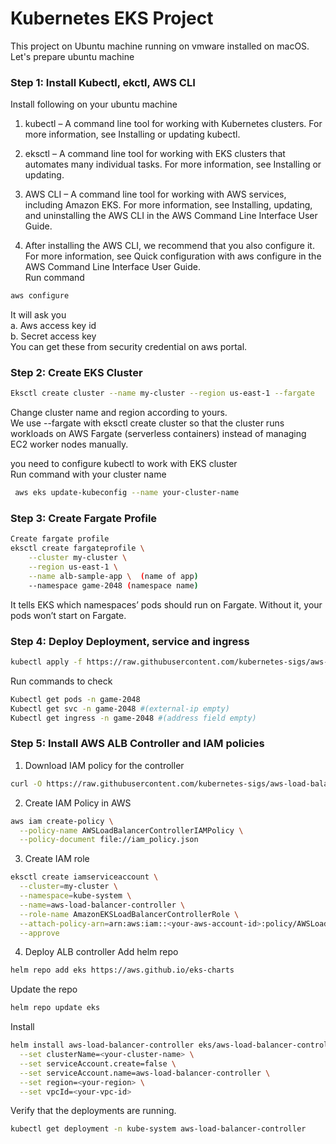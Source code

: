 # Kubernetes EKS Project 

This project on Ubuntu machine running on vmware installed on macOS.   
Let's prepare ubuntu machine 
### Step 1: Install Kubectl, ekctl, AWS CLI  

Install following on your ubuntu machine 

1. kubectl – A command line tool for working with Kubernetes clusters. For more information, see Installing or updating kubectl.

2. eksctl – A command line tool for working with EKS clusters that automates many individual tasks. For more information, see Installing or updating.

3. AWS CLI – A command line tool for working with AWS services, including Amazon EKS. For more information, see Installing, updating, and uninstalling the AWS CLI in the AWS Command Line Interface User Guide.  

4. After installing the AWS CLI, we recommend that you also configure it. For more information, see Quick configuration with aws configure in the AWS Command Line Interface User Guide.  
Run command  

```bash
aws configure
```
It will ask you  
a. Aws access key id  
b. Secret access key  
You can get these from security credential on aws portal. 


### Step 2: Create EKS Cluster
```bash
Eksctl create cluster --name my-cluster --region us-east-1 --fargate
```
Change cluster name and region according to yours.  
We use --fargate with eksctl create cluster so that the cluster runs workloads on AWS Fargate (serverless containers) instead of managing EC2 worker nodes manually.

you need to configure kubectl to work with EKS cluster  
Run command with your cluster name
   ```bash
    aws eks update-kubeconfig --name your-cluster-name
   ```
### Step 3: Create Fargate Profile  
```bash
Create fargate profile
eksctl create fargateprofile \
    --cluster my-cluster \
    --region us-east-1 \
    --name alb-sample-app \  (name of app)
    --namespace game-2048 (namespace name)
```

It tells EKS which namespaces’ pods should run on Fargate.
Without it, your pods won’t start on Fargate.   

### Step 4: Deploy Deployment, service and ingress 
```bash
kubectl apply -f https://raw.githubusercontent.com/kubernetes-sigs/aws-load-balancer-controller/v2.5.4/docs/examples/2048/2048_full.yaml)
```
Run commands to check  
```bash
Kubectl get pods -n game-2048
Kubectl get svc -n game-2048 #(external-ip empty)
Kubectl get ingress -n game-2048 #(address field empty)
```
### Step 5: Install AWS ALB Controller and IAM policies  
1. Download IAM policy for the controller
```bash
curl -O https://raw.githubusercontent.com/kubernetes-sigs/aws-load-balancer-controller/v2.11.0/docs/install/iam_policy.json
```

2. Create IAM Policy in AWS
```bash
aws iam create-policy \
  --policy-name AWSLoadBalancerControllerIAMPolicy \
  --policy-document file://iam_policy.json
```
3. Create IAM role
``` bash
eksctl create iamserviceaccount \
  --cluster=my-cluster \
  --namespace=kube-system \
  --name=aws-load-balancer-controller \
  --role-name AmazonEKSLoadBalancerControllerRole \
  --attach-policy-arn=arn:aws:iam::<your-aws-account-id>:policy/AWSLoadBalancerControllerIAMPolicy \
  --approve
```

4. Deploy ALB controller
Add helm repo
```bash
helm repo add eks https://aws.github.io/eks-charts
```
Update the repo
```bash
helm repo update eks
```
Install
```bash
helm install aws-load-balancer-controller eks/aws-load-balancer-controller -n kube-system \
  --set clusterName=<your-cluster-name> \
  --set serviceAccount.create=false \
  --set serviceAccount.name=aws-load-balancer-controller \
  --set region=<your-region> \
  --set vpcId=<your-vpc-id>
```
Verify that the deployments are running.
```bash
kubectl get deployment -n kube-system aws-load-balancer-controller
```
